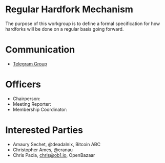 # Regular Hardfork Mechanism

The purpose of this workgroup is to define a formal specification for how
hardforks will be done on a regular basis going forward.

# Communication

* [Telegram Group](https://t.me/joinchat/AAAAAEU12wV25KF47Z6igg)

# Officers

 * Chairperson: 
 * Meeting Reporter:
 * Membership Coordinator: 
 
# Interested Parties

- Amaury Sechet, @deadalnix, Bitcoin ABC
- Christopher Ames, @cranau
- Chris Pacia, chris@ob1.io, OpenBazaar
